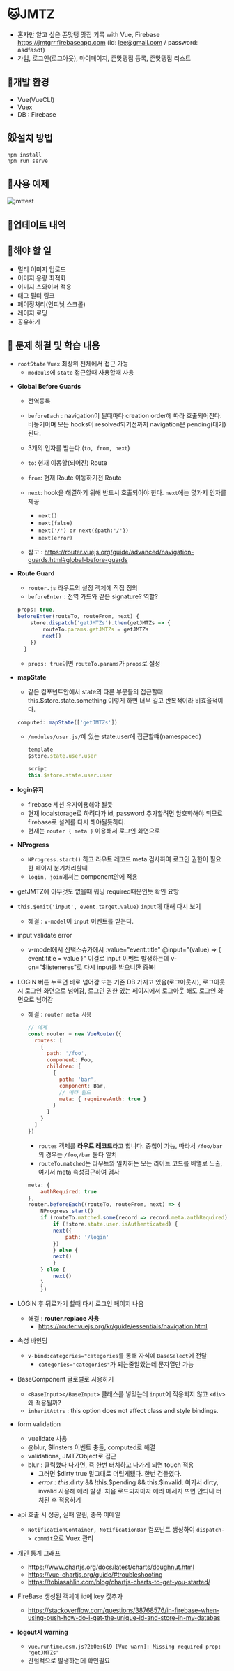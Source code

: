 # 🐱JMTZ

- 혼자만 알고 싶은 존맛탱 맛집 기록 with Vue, Firebase https://jmtgrr.firebaseapp.com (id: lee@gmail.com / password: asdfasdf)
- 가입, 로그인(로그아웃), 마이페이지, 존맛탱집 등록, 존맛탱집 리스트

## 🐶개발 환경

- Vue(VueCLI)
- Vuex
- DB : Firebase

## 🐭설치 방법

```
npm install
npm run serve
```

## 🐹사용 예제

![jmttest](https://user-images.githubusercontent.com/20432185/58534832-49806f00-8227-11e9-8ace-4f45e045eefb.gif)

## 🐰업데이트 내역

## 🐺해야 할 일

- 멀티 이미지 업로드
- 이미지 용량 최적화
- 이미지 스와이퍼 적용
- 태그 필터 링크
- 페이징처리(인피닛 스크롤)
- 레이지 로딩
- 공유하기

## 🐯 문제 해결 및 학습 내용

- `rootState` `Vuex` 최상위 전체에서 접근 가능
  - `modeuls`에 `state` 접근할때 사용할때 사용

* **Global Before Guards**

  - 전역등록
  - `beforeEach` : navigation이 될때마다 creation order에 따라 호출되어진다. 비동기이며 모든 hooks이 resolved되기전까지 navigation은 pending(대기)된다.
  - 3개의 인자를 받는다.(`to, from, next`)
  - `to`: 현재 이동할(되어진) Route
  - `from`: 현재 Route 이동하기전 Route
  - `next`: hook을 해결하기 위해 반드시 호출되어야 한다. `next`에는 몇가지 인자를 제공

    - `next()`
    - `next(false)`
    - `next('/') or next({path:'/'})`
    - `next(error)`

  - 참고 : https://router.vuejs.org/guide/advanced/navigation-guards.html#global-before-guards

* **Route Guard**
  - `router.js` 라우트의 설정 객체에 직접 정의
  - `beforeEnter` : 전역 가드와 같은 signature? 역할?
  ```js
  props: true,
  beforeEnter(routeTo, routeFrom, next) {
      store.dispatch('getJMTZs').then(getJMTZs => {
          routeTo.params.getJMTZs = getJMTZs
          next()
      })
    }
  ```
  - `props: true`이면 `routeTo.params`가 `props`로 설정

- **mapState**

  - 같은 컴포넌트안에서 state의 다른 부분들의 접근할때 this.\$store.state.something 이렇게 하면 너무 길고 반복적이라 비효율적이다.

  ```js
  computed: mapState(['getJMTZs'])
  ```

  - `/modules/user.js/`에 있는 state.user에 접근할떄(namespaced)

    ```js
    template
    $store.state.user.user

    script
    this.$store.state.user.user
    ```

- **login유지**

  - firebase 세션 유지이용해야 될듯
  - 현재 localstorage로 하려다가 id, password 추가할려면 암호화해야 되므로 firebase로 설계를 다시 해야될듯하다.
  - 현재는 `router { meta }` 이용해서 로그인 화면으로

- **NProgress**

  - `NProgress.start()` 하고 라우트 레코드 meta 검사하여 로그인 권한이 필요한 페이지 분기처리할때
  - `login, join`에서는 component안에 적용

- getJMTZ에 아무것도 없을때 워닝 required때문인듯 확인 요망
- `this.$emit('input', event.target.value)` `input`에 대해 다시 보기

  - 해결 : `v-model`이 `input` 이벤트를 받는다.

- input validate error
  - v-model에서 신택스슈가에서
    :value="event.title"
    @input="(value) => { event.title = value }" 이걸로 input 이벤트 발생하는데
    v-on="\$listeneres"로 다시 input를 받으니깐 중복!
- LOGIN 버튼 누르면 바로 넘어감 또는 기존 DB 가지고 있음(로그아웃시), 로그아웃시 로그인 화면으로 넘어감, 로그인 권한 있는 페이지에서 로그아웃 해도 로그인 화면으로 넘어감

  - 해결 : `router meta 사용`

    ```js
    // 예제
    const router = new VueRouter({
      routes: [
        {
          path: '/foo',
          component: Foo,
          children: [
            {
              path: 'bar',
              component: Bar,
              // 메타 필드
              meta: { requiresAuth: true }
            }
          ]
        }
      ]
    })
    ```

    - `routes` 객체를 **라우트 레코드**라고 합니다. 중첩이 가능, 따라서 `/foo/bar`의 경우는 `/foo`,`/bar` 둘다 일치
    - `routeTo.matched`는 라우트와 일치하는 모든 라이트 코드를 배열로 노출, 여기서 meta 속성접근하여 검사


    ```js
    meta: {
        authRequired: true
    },
    router.beforeEach((routeTo, routeFrom, next) => {
        NProgress.start()
        if (routeTo.matched.some(record => record.meta.authRequired)) {
            if (!store.state.user.isAuthenticated) {
            next({
                path: '/login'
            })
            } else {
            next()
            }
        } else {
            next()
        }
        })
    ```

- LOGIN 후 뒤로가기 할때 다시 로그인 페이지 나옴

  - 해결 : **router.replace 사용**
    - https://router.vuejs.org/kr/guide/essentials/navigation.html

- 속성 바인딩

  - `v-bind:categories="categories`를 통해 자식에 `BaseSelect`에 전달
    - `categories="categories"`가 되는줄알았는데 문자열만 가능

- BaseComponent 글로벌로 사용하기

  - `<BaseInput></BaseInput>` 클래스를 넣었는데 `input`에 적용되지 않고 `<div>`왜 적용될까?
  - `inheritAttrs` : this option does not affect class and style bindings.

- form validation

  - vuelidate 사용
  - @blur, \$linsters 이벤트 충돌, computed로 해결
  - validations, JMTZObject로 접근
  - blur : 클릭했다 나가면, 즉 한번 터치하고 나가게 되면 touch 적용
    - 그러면 \$dirty true 말그대로 더럽게됐다. 한번 건들였다.
    - $error : this.$dirty && !this.$pending && this.$invalid. 여기서 dirty, invalid 사용해 에러 발생. 처음 로드되자마자 에러 메세지 뜨면 안되니 터치된 후 적용하기

- api 호출 시 성공, 실패 알림, 중복 이메일

  - `NotificationContainer, NotificationBar` 컴포넌트 생성하여 `dispatch-> commit`으로 Vuex 관리

- 개인 통계 그래프

  - https://www.chartjs.org/docs/latest/charts/doughnut.html
  - https://vue-chartjs.org/guide/#troubleshooting
  - https://tobiasahlin.com/blog/chartjs-charts-to-get-you-started/

- FireBase 생성된 객체에 id에 key 값추가

  - https://stackoverflow.com/questions/38768576/in-firebase-when-using-push-how-do-i-get-the-unique-id-and-store-in-my-databas

- **logout시 warning**
  - `vue.runtime.esm.js?2b0e:619 [Vue warn]: Missing required prop: "getJMTZs"`
  - 간헐적으로 발생하는데 확인필요
